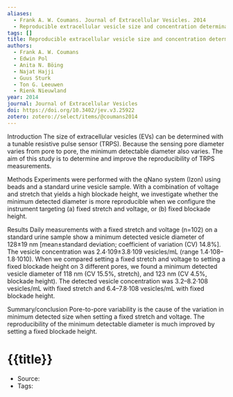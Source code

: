 ```yaml
---
aliases:
  - Frank A. W. Coumans. Journal of Extracellular Vesicles. 2014
  - Reproducible extracellular vesicle size and concentration determination with tunable resistive pulse sensing
tags: []
title: Reproducible extracellular vesicle size and concentration determination with tunable resistive pulse sensing
authors:
  - Frank A. W. Coumans
  - Edwin Pol
  - Anita N. Böing
  - Najat Hajji
  - Guus Sturk
  - Ton G. Leeuwen
  - Rienk Nieuwland
year: 2014
journal: Journal of Extracellular Vesicles
doi: https://doi.org/10.3402/jev.v3.25922
zotero: zotero://select/items/@coumans2014
---
```

<!-- START_ABSTRACT -->
Introduction
The size of extracellular vesicles (EVs) can be determined with a tunable resistive pulse sensor (TRPS). Because the sensing pore diameter varies from pore to pore, the minimum detectable diameter also varies. The aim of this study is to determine and improve the reproducibility of TRPS measurements.

Methods
Experiments were performed with the qNano system (Izon) using beads and a standard urine vesicle sample. With a combination of voltage and stretch that yields a high blockade height, we investigate whether the minimum detected diameter is more reproducible when we configure the instrument targeting (a) fixed stretch and voltage, or (b) fixed blockade height.

Results
Daily measurements with a fixed stretch and voltage (n=102) on a standard urine sample show a minimum detected vesicle diameter of 128±19 nm [mean±standard deviation; coefficient of variation (CV) 14.8%]. The vesicle concentration was 2.4·109±3.8·109 vesicles/mL (range 1.4·108–1.8·1010). When we compared setting a fixed stretch and voltage to setting a fixed blockade height on 3 different pores, we found a minimum detected vesicle diameter of 118 nm (CV 15.5%, stretch), and 123 nm (CV 4.5%, blockade height). The detected vesicle concentration was 3.2–8.2·108 vesicles/mL with fixed stretch and 6.4–7.8·108 vesicles/mL with fixed blockade height.

Summary/conclusion
Pore-to-pore variability is the cause of the variation in minimum detected size when setting a fixed stretch and voltage. The reproducibility of the minimum detectable diameter is much improved by setting a fixed blockade height.
<!-- END_ABSTRACT -->

<!-- START_TEMPLATE -->
# {{title}}

- Source:
- Tags: 
<!-- END_TEMPLATE -->